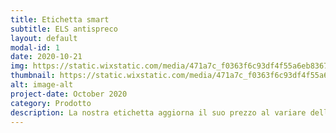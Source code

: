 ```yaml
---
title: Etichetta smart
subtitle: ELS antispreco
layout: default
modal-id: 1
date: 2020-10-21
img: https://static.wixstatic.com/media/471a7c_f0363f6c93df4f55a6eb8367b4aafd96~mv2.gif
thumbnail: https://static.wixstatic.com/media/471a7c_f0363f6c93df4f55a6eb8367b4aafd96~mv2.gif
alt: image-alt
project-date: October 2020
category: Prodotto
description: La nostra etichetta aggiorna il suo prezzo al variare della curva di acquisto degli utenti. I prezzi possono variare ed essere ridotti per evitare che la merce non venga venduta.
---
```

